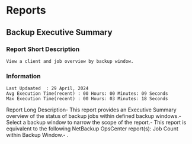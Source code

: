 # Reports
## Backup Executive Summary
### Report Short Description
```View a client and job overview by backup window.```
### Information 
    Last Updaated  : 29 April, 2024
    Avg Execution Time(recent) : 00 Hours: 00 Minutes: 09 Seconds
    Max Execution Time(recent) : 00 Hours: 03 Minutes: 18 Seconds
Report Long Description- This report provides an Executive Summary overview of the status of backup jobs within defined backup windows.-  Select a backup window to narrow the scope of the report.-  This report is equivalent to the following NetBackup OpsCenter report(s): Job Count within Backup Window.- .